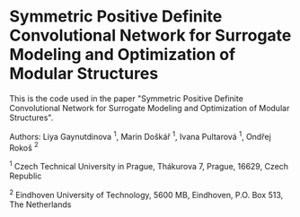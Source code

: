 # Symmetric Positive Definite Convolutional Network for Surrogate Modeling and Optimization of Modular Structures

This is the code used in the paper "Symmetric Positive Definite Convolutional Network for Surrogate Modeling and Optimization of Modular Structures".

Authors: Liya Gaynutdinova $^1$, Marin Doškář $^1$, Ivana Pultarová $^1$, Ondřej Rokoš $^2$

$^1$ Czech Technical University in Prague, Thákurova 7, Prague, 16629, Czech Republic

$^2$ Eindhoven University of Technology, 5600 MB, Eindhoven, P.O. Box 513, The Netherlands

